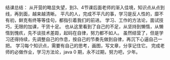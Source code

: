 结课总结：
	从开营的略显失望，到3、4节课后面老师的渐入佳境，知识点从点到线，再到面，越来越清晰。
	平凡的人，完成不平凡的事，学习是反人性的，靡不有初，鲜克有终等等佳句，都指引着我们的前进。
	学习、工作的方法论，面试技巧，无限的加课，干货十足。
	也从这里看到了自己的不足，从坚持到懒惰，从懒惰到愧疚，先不谈技术差距，起码在自律，努力都不如人。
	虽然结营了，但是学习还得持续，先调整自己的作息，按自己的节奏先做到自律，再沉下心逼自己一把。
	学习每个知识点，需要有自己的思考，画图，写文章，分享记住它。
	完成老师的必做作业，学习方法论，java 0 期，永不过期，努力吧，少年。
	